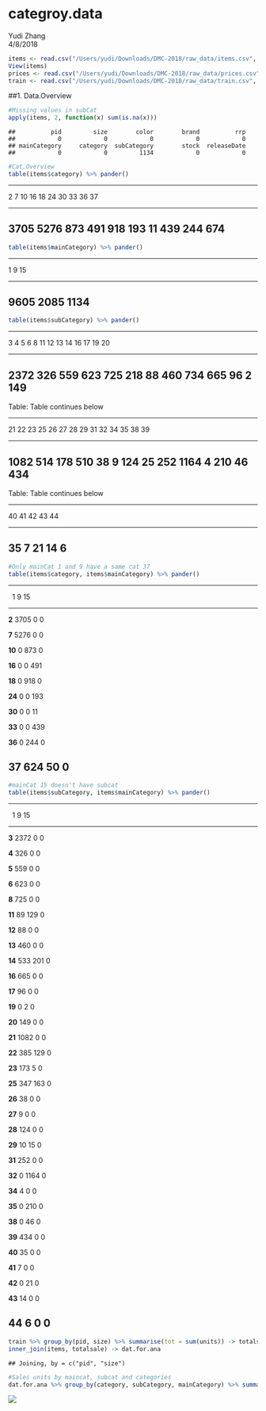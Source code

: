 # categroy.data
Yudi Zhang  
4/8/2018  



```r
items <- read.csv("/Users/yudi/Downloads/DMC-2018/raw_data/items.csv", sep = "|")
View(items)
prices <- read.csv("/Users/yudi/Downloads/DMC-2018/raw_data/prices.csv", sep = "|")
train <- read.csv("/Users/yudi/Downloads/DMC-2018/raw_data/train.csv", sep = "|")
```



##1. Data.Overview

```r
#Missing values in subCat
apply(items, 2, function(x) sum(is.na(x)))
```

```
##          pid         size        color        brand          rrp 
##            0            0            0            0            0 
## mainCategory     category  subCategory        stock  releaseDate 
##            0            0         1134            0            0
```

```r
#Cat.Overview
table(items$category) %>% pander()
```


------------------------------------------------------------
  2      7     10    16    18    24    30   33    36    37  
------ ------ ----- ----- ----- ----- ---- ----- ----- -----
 3705   5276   873   491   918   193   11   439   244   674 
------------------------------------------------------------

```r
table(items$mainCategory) %>% pander()
```


--------------------
  1      9      15  
------ ------ ------
 9605   2085   1134 
--------------------

```r
table(items$subCategory) %>% pander()
```


---------------------------------------------------------------------------
  3      4     5     6     8    11    12   13    14    16    17   19   20  
------ ----- ----- ----- ----- ----- ---- ----- ----- ----- ---- ---- -----
 2372   326   559   623   725   218   88   460   734   665   96   2    149 
---------------------------------------------------------------------------

Table: Table continues below

 
--------------------------------------------------------------------------------
  21    22    23    25    26   27   28    29   31     32    34   35    38   39  
------ ----- ----- ----- ---- ---- ----- ---- ----- ------ ---- ----- ---- -----
 1082   514   178   510   38   9    124   25   252   1164   4    210   46   434 
--------------------------------------------------------------------------------

Table: Table continues below

 
------------------------
 40   41   42   43   44 
---- ---- ---- ---- ----
 35   7    21   14   6  
------------------------

```r
#Only mainCat 1 and 9 have a same cat 37
table(items$category, items$mainCategory) %>% pander()
```


---------------------------
 &nbsp;    1      9    15  
-------- ------ ----- -----
 **2**    3705    0     0  

 **7**    5276    0     0  

 **10**    0     873    0  

 **16**    0      0    491 

 **18**    0     918    0  

 **24**    0      0    193 

 **30**    0      0    11  

 **33**    0      0    439 

 **36**    0     244    0  

 **37**   624    50     0  
---------------------------

```r
#mainCat 15 doesn't have subcat
table(items$subCategory, items$mainCategory) %>% pander()
```


---------------------------
 &nbsp;    1      9     15 
-------- ------ ------ ----
 **3**    2372    0     0  

 **4**    326     0     0  

 **5**    559     0     0  

 **6**    623     0     0  

 **8**    725     0     0  

 **11**    89    129    0  

 **12**    88     0     0  

 **13**   460     0     0  

 **14**   533    201    0  

 **16**   665     0     0  

 **17**    96     0     0  

 **19**    0      2     0  

 **20**   149     0     0  

 **21**   1082    0     0  

 **22**   385    129    0  

 **23**   173     5     0  

 **25**   347    163    0  

 **26**    38     0     0  

 **27**    9      0     0  

 **28**   124     0     0  

 **29**    10     15    0  

 **31**   252     0     0  

 **32**    0     1164   0  

 **34**    4      0     0  

 **35**    0     210    0  

 **38**    0      46    0  

 **39**   434     0     0  

 **40**    35     0     0  

 **41**    7      0     0  

 **42**    0      21    0  

 **43**    14     0     0  

 **44**    6      0     0  
---------------------------





```r
train %>% group_by(pid, size) %>% summarise(tot = sum(units)) -> totalsale
inner_join(items, totalsale) -> dat.for.ana
```

```
## Joining, by = c("pid", "size")
```

```r
#Sales units by maincat, subcat and categories
dat.for.ana %>% group_by(category, subCategory, mainCategory) %>% summarise(tot.sale=sum(tot)) %>% ggplot(aes(x = as.factor(subCategory),y = tot.sale,col = as.factor(category), shape = as.factor(mainCategory))) + geom_point() + labs(y='Sales Units in the Past Months', x="subCategory") + scale_colour_discrete(name  ="category") + scale_shape_discrete(name  ="mainCategory") 
```

![](1st_files/figure-html/unnamed-chunk-4-1.png)<!-- -->


